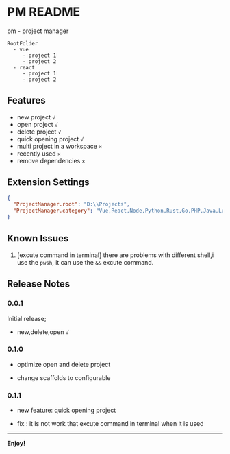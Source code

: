 # PM README

pm - project manager

```
RootFolder
  - vue
     - project 1
     - project 2
  - react
     - project 1
     - project 2
```

## Features

- new project `√`
- open project `√`
- delete project `√`
- quick opening project `√`
- multi project in a workspace `×`
- recently used `×`
- remove dependencies `×`

## Extension Settings

```json
{
  "ProjectManager.root": "D:\\Projects",
  "ProjectManager.category": "Vue,React,Node,Python,Rust,Go,PHP,Java,Lua,RemoteRepository,Temp"
}
```

## Known Issues

1. [excute command in terminal]
   there are problems with different shell,i use the `pwsh`, it can use the `&&` excute command.

## Release Notes

### 0.0.1

Initial release;

- new,delete,open `√`

### 0.1.0

- optimize open and delete project

- change scaffolds to configurable

### 0.1.1

- new feature: quick opening project

- fix : it is not work that excute command in terminal when it is used

---

**Enjoy!**
